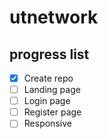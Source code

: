 # utnetwork
## progress list
- [X] Create repo
- [ ] Landing page
- [ ] Login page
- [ ] Register page
- [ ] Responsive
